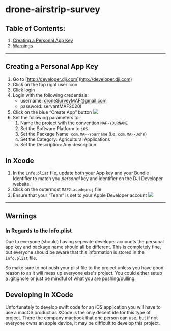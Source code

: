 # drone-airstrip-survey

## Table of Contents:
1. [Creating a Personal App Key](#creating-a-personal-app-key)
2. [Warnings](#warnings)
---

## Creating a Personal App Key
1. Go to [http://developer.dji.com](http://developer.dji.com)
2. Click on the top right user icon
3. Click login
4. Login with the following credentials:
	* username: droneSurveyMAF@gmail.com
	* password: servantMAF2020! 
5. Click on the blue “Create App” button
![](drone-airstrip-survey/page1image391114816.png) 
6. Set the following parameters to:
	1. Name the project with the convention `MAF-YOURNAME`
	2. Set the Software Platform to `iOS`
	3. Set the Package Name: `com.MAF-Yourname` (i.e. `com.MAF-John`)
	4. Set the Category: Agricultural Applications
	5. Set the Description: Any description

## In Xcode
1. In the `Info.plist` file, update both your App key and your Bundle Identifier to match you _personal_ key and identifier on the DJI Developer website.
2. Click on the outermost `MAF2.xcodeproj` file
3. Ensure that your “Team” is set to your Apple Developer account
![](drone-airstrip-survey/page2image450849360.png) 

---
## Warnings

### In Regards to the Info.plist
Due to everyone (should) having seperate developer accounts the personal app key and package name should all be different.
This is completely fine, but everyone should be aware that this information is stored in the `info.plist` file.

So make sure to not push your plist file to the project unless you have good reason to as it will mess up everyone else's project.  You could either setup a [.gitignore](https://git-scm.com/docs/gitignore) or just be mindful of what you are pushing/pulling.

## Developing in XCode
Unfortunately to develop swift code for an iOS application you will have to use a macOS product as XCode is the only decent ide for this type of project.  There the company macbook that one person can use, but if not everyone owns an apple device, it may be difficult to develop this project.

